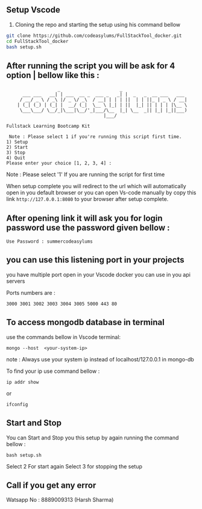 ## Setup Vscode

01. Cloning the repo and starting the setup using his command bellow
```bash
git clone https://github.com/codeasylums/FullStackTool_docker.git
cd FullStackTool_docker
bash setup.sh 
```

## After  running the script you will be ask for 4 option | bellow like this :

```
                   _                      _                   
      ___ ___   __| | ___  __ _  ___ _   _| |  _   _  __ ___   ___ 
     / __/ _ \ / _\ |/ _ \/ _\  / __| | | | ||  | | ||_ | _ \ / __| 
    | (_| (_) | (_| |  __/ (_|  \__ \ |_| | ||  |_| || | | | |\__ \ 
     \___\___/ \__/_|\___|\__/'_|___/\__  |_| \__  _|| |_| |_||___) 
                                    |___/ 

Fullstack Learning Bootcamp Kit

 Note : Please select 1 if you're running this script first time. 
1) Setup
2) Start
3) Stop
4) Quit
Please enter your choice [1, 2, 3, 4] : 

```
Note  : Please select '1' If you are running the script for first time  

When setup complete you will redirect to the url which will automatically open in you default browser or you can open Vs-code manually by copy this link ```http://127.0.0.1:8080``` to your browser after setup complete.


##  After opening link it will ask you for login password use the password given bellow :
```
Use Password : summercodeasylums
```

## you can use this listening port in your projects 

you have multiple port open in your Vscode docker you can use in you api servers
 
Ports numbers are :
```
3000 3001 3002 3003 3004 3005 5000 443 80
```

## To access mongodb  database in terminal

use the commands bellow in Vscode terminal:
```
mongo --host  <your-system-ip>
```
note : Always use your system ip instead of localhost/127.0.0.1  in mongo-db 

To find your ip use command bellow :

```
ip addr show 
```
or 
```
ifconfig
```

## Start and Stop

You can Start and Stop you this setup by again running the command bellow :
 
```
bash setup.sh 
```
Select 2 For start again 
Select 3 for stopping the setup



## Call if you get any error 
Watsapp No : 8889009313 (Harsh Sharma)
